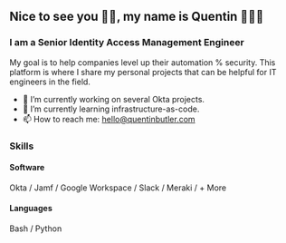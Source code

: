 ## Nice to see you 👋🏽, my name is Quentin 👨🏽‍💻
### I am a Senior Identity Access Management Engineer
My goal is to help companies level up their automation % security. This platform is where I share my personal projects that can be helpful for IT engineers in the field.

- 🔭 I’m currently working on several Okta projects.  
- 🌱 I’m currently learning infrastructure-as-code.  
- 📫 How to reach me: hello@quentinbutler.com 


### Skills

#### Software

Okta / Jamf / Google Workspace / Slack / Meraki / + More

#### Languages

Bash / Python 


<!---
quentinbutler/quentinbutler is a ✨ special ✨ repository because its `README.md` (this file) appears on your GitHub profile.
You can click the Preview link to take a look at your changes.
--->
